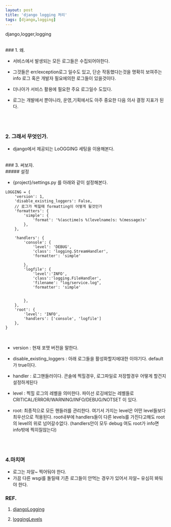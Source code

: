 ```yaml
---
layout: post
title: 'django logging 처리'
tags: [django,logging]
---
```

django,logger,logging

<br>
### 1. 왜.


* 서비스에서 발생되는 모든 로그들은 수집되어야한다. 


* 그것들은 err/exception로그 일수도 있고, 단순 작동했다는것을 명확히 보여주는 info 로그 혹은 개발자 필요에의한 로그들이 있을것이다.


* 더나아가 서비스 활용에 필요한 주요 로그일수 도있다.


* 로그는 개발에서 뿐아니라, 운영,기획에서도 아주 중요한 다음 의사 결정 지표가 된다.

<br><br>
### 2. 그래서 무엇인가.
* django에서 제공되는 LoOGGING 세팅을 이용해본다.

<br>
### 3. 써보자.

<br>
##### 설정


* {project}/settings.py 를 아래와 같이 설정해본다.


```
LOGGING = {
    'version': 1,
    'disable_existing_loggers': False,
    // 로그가 찍힐때 formatting이 어떻게 될것인가
    'formatters': {
        'simple': {
            'format': '%(asctime)s %(levelname)s: %(message)s'
        },
    },

    'handlers': {
        'console': {
            'level': 'DEBUG',
            'class': 'logging.StreamHandler',
            'formatter': 'simple'

        },
        'logfile': {
            'level':'INFO',
            'class':'logging.FileHandler',
            'filename': "log/service.log",
            'formatter': 'simple'


        },
    },
    'root': {
        'level': 'INFO',
        'handlers': ['console', 'logfile']
    },
}

```
<br>

* version :	현재 포맷 버전을 말한다.


* disable_existing_loggers : 아래 로그들을 활성화할지에대한 이야기다. default가 true이다.


* handler : 로그핸들러이다. 콘솔에 찍힐경우, 로그파일로 저장할경우 어떻게 할건지 설정하게된다


* level : 찍힐 로그의 레벨을 의미한다. 파이선 로깅에있는 레벨들로 CRITICAL/ERROR/WARNING/INFO/DEBUG/NOTSET 이 있다.


* root: 최종적으로 모든 핸들러를 관리한다. 여기서 가지는 level은 어떤 level들보다 최우선으로 적용된다. root내부에 handlers들이 다른 levels를 가진다고해도 root의 level의 위로 넘어갈수없다. (handlers안이 모두 debug 여도 root가 info면 info밖에 찍히질않는다)

<br><br>
### 4.마치며
* 로그는 자알~ 찍어둬야 한다.
* 가끔 다른 wsgi를 돌릴때 기존 로그들이 안먹는 경우가 있어서 자알~ 유심히 봐둬야 한다.


### REF.
1. [djangoLogging](https://docs.djangoproject.com/en/1.11/topics/logging/#custom-logging-configuration)

2. [loggingLevels](https://docs.python.org/2/library/logging.html)






